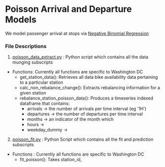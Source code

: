 # Poisson Arrival and Departure Models

We model passenger arrival at stops via [Negative Binomial Regression](http://ehs.sph.berkeley.edu/hubbard/longdata/webfiles/poissonmarch2005.pdf)

### File Descriptions

1. [poisson_data_extract.py](./poisson_data_extract.py) : Python script which contains all the data munging subscripts
  * Functions: Currently all functions are specific to Washington DC
    * get_station_data(): Retrieves all data bike availability data pertaining to a particular station
    * calc_non_rebalance_change(): Extracts rebalancing information for a given station
    * rebalance_station_poisson_data(): Produces a timeseries indexed dataframe that contains:
      * arrivals -> the number of arrivals per time interval (eg '1H')
      * departures -> the number of departures per time interval
      * months -> an indicator of the month which
      * hours ->
      * weekday_dummy ->
2. [poisson_fit.py](./poisson_fit.py) : Python Script which contains all the fit and prediction subscripts
  * Functions : Currently all functions are specific to Washington DC
    * fit_poisson():  Takes station_id,  
